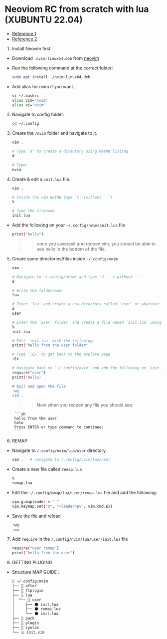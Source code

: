 # Neoviom RC from scratch with lua (XUBUNTU 22.04)

- [Reference 1](https://www.youtube.com/watch?v=w7i4amO_zaE)
- [Reference 2](https://github.com/nanotee/nvim-lua-guide)



1. Install Neovim first.

+ Download ` nvim-linux64.deb` from
[neovim](https://github.com/neovim/neovim/releases/)


+ Run the following command at the correct folder:

    ```sh 
    sudo apt install ./nvim-linux64.deb
    ```

 + Add alias for nvim if you want...

    ```sh
    vi ~/.bashrc
    alias vim='nvim'
    alias vi='nvim'
    ```


2. Navigate to config folder:

    ```sh
    cd ~/.config 
    ```

3. Create the `/nvim` folder and navigate to it.


    ```sh
    vim .
    
    # Type `d` to create a directory using NetRW listing
    d

    # Type:
    nvim

    ```

4. Create & edit  a `init.lua` file.

    ```sh
    vim .
    
    # Inside the vim NetRW tpye `%` (without ` `)
    %

    # Type the filename
    init.lua
    ```

+ Add the following on your `~/.config/nvim/init.lua` file
    
    ```sh
    print("hello")
    ```
    >> once you save/exit and reopen vim, you should be able to see hello in
    >> the bottom of the file. 


5. Create some directories/files inside `~/.config/nvim`

    ```sh
    vim .

    # Navigate to ~/.config/nvim/ and type `d` --> without ` `.
    d 

    # Write the foldername:
    lua

    # Enter `lua` and create a new directory called `user` or whatever you want
    d
    user

    # Enter the `user` folder  and create a file named `init.lua` using the `%` sign
    %
    init.lua 
    
    # Edit `init.lua` with the following:
    print("hello from the user folder"

    # Type `:Ex` to get back to the explore page
    :Ex

    # Navigate back to `~/.config/nvim' and add the following on `init.lua`
    require("user")
    print("hello)

    # Quit and open the file
    :wq
    vim .

    ``` 
    >> Now when you reopen any file you should see:
    
        ```sh
        hello from the user
        helo
        Press ENTER or type command to continue:
        ```


6. REMAP

+ Navigate to `/.config/nvim/lua/user` directory,

    ```sh
    vim .   # navigate to /.config/nvim/lua/user
    ``` 

+ Create a new file called `remap.lua`

    ```sh
    %
    remap.lua
    ```

+ Edit the `~/.config/nmap/lua/user/remap.lua` file and add the following:

    ```sh
    vim.g.mapleader = " "
    vim.keymap.set("n", "<leader>pv", vim.cmd.Ex)
    ```

+ Save the file and reload 
    
    ```sh
    :wq
    :so
    ```

7. Add `require` in the `/.config/nvim/lua/user/init.lua` file

    ```sh
    require("user.remap")
    print("hello from the user")
    ```

8. GETTING PLUGING



- Structure MAP GUIDE :

    ```sh
    📂 ~/.config/nvim
    ├── 📁 after
    ├── 📁 ftplugin
    ├── 📂 lua
    │  └── 📂 user
    │     ├── 🌑 init.lua
    │     ├── 🌑 remap.lua
    │     └── 🌑 init.lua
    ├── 📁 pack
    ├── 📁 plugin
    ├── 📁 syntax
    └── 🇻 init.vim
    ```
